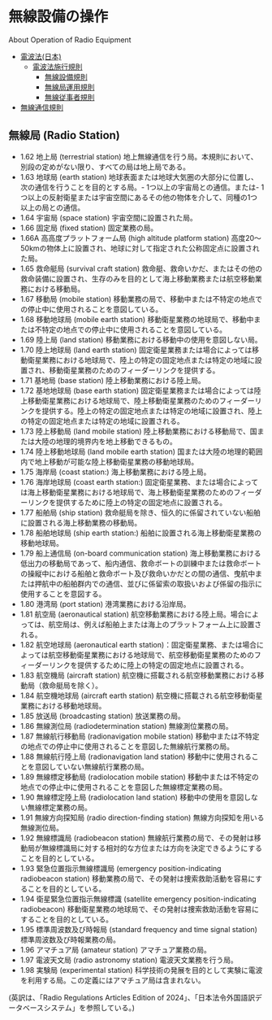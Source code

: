 # 無線設備の操作
About Operation of Radio Equipment

- [電波法(日本)](./RadioActJP.md)
  - [電波法施行規則](./RegulationForEnforcementJP.md)
    - [無線設備規則](./EquipmentRegulationJP.md)
    - [無線局運用規則](./OperatingRegulationJP.md)
    - [無線従事者規則](./OperatorsRegulationJP.md) 
- [無線通信規則](./RadioRegulations.md)


## 無線局 (Radio Station)


- 1.62 地上局 (terrestrial station) 地上無線通信を行う局。本規則において、別段の定めがない限り、すべての局は地上局である。
- 1.63 地球局 (earth station) 地球表面または地球大気圏の大部分に位置し、次の通信を行うことを目的とする局。- 1つ以上の宇宙局との通信。または- 1つ以上の反射衛星または宇宙空間にあるその他の物体を介して、同種の1つ以上の局との通信。
- 1.64 宇宙局 (space station) 宇宙空間に設置された局。
- 1.66 固定局 (fixed station) 固定業務の局。
- 1.66A 高高度プラットフォーム局 (high altitude platform station) 高度20～50kmの物体上に設置され、地球に対して指定された公称固定点に設置された局。
- 1.65 救命艇局 (survival craft station) 救命艇、救命いかだ、またはその他の救命装備に設置され、生存のみを目的として海上移動業務または航空移動業務における移動局。
- 1.67 移動局 (mobile station) 移動業務の局で、移動中または不特定の地点での停止中に使用されることを意図している。
- 1.68 移動地球局 (mobile earth station) 移動衛星業務の地球局で、移動中または不特定の地点での停止中に使用されることを意図している。
- 1.69 陸上局 (land station) 移動業務における移動中の使用を意図しない局。
- 1.70 陸上地球局 (land earth station) 固定衛星業務または場合によっては移動衛星業務における地球局で、陸上の特定の固定地点または特定の地域に設置され、移動衛星業務のためのフィーダーリンクを提供する。
- 1.71 基地局 (base station) 陸上移動業務における陸上局。
- 1.72 基地地球局 (base earth station) 固定衛星業務または場合によっては陸上移動衛星業務における地球局で、陸上移動衛星業務のためのフィーダーリンクを提供する。陸上の特定の固定地点または特定の地域に設置され、陸上の特定の固定地点または特定の地域に設置される。
- 1.73 陸上移動局 (land mobile station) 陸上移動業務における移動局で、国または大陸の地理的境界内を地上移動できるもの。
- 1.74 陸上移動地球局 (land mobile earth station) 国または大陸の地理的範囲内で地上移動が可能な陸上移動衛星業務の移動地球局。
- 1.75 海岸局 (coast station:) 海上移動業務における陸上局。
- 1.76 海岸地球局 (coast earth station:) 固定衛星業務、または場合によっては海上移動衛星業務における地球局で、海上移動衛星業務のためのフィーダーリンクを提供するために陸上の特定の固定地点に設置される。
- 1.77 船舶局 (ship station) 救命艇局を除き、恒久的に係留されていない船舶に設置される海上移動業務の移動局。
- 1.78 船舶地球局 (ship earth station:) 船舶に設置される海上移動衛星業務の移動地球局。
- 1.79 船上通信局 (on-board communication station) 海上移動業務における低出力の移動局であって、船内通信、救命ボートの訓練中または救命ボートの操縦中における船舶と救命ボート及び救命いかだとの間の通信、曳航中または押航中の船舶群内での通信、並びに係留索の取扱いおよび係留の指示に使用することを意図する。
- 1.80 港湾局 (port station) 港湾業務における沿岸局。
- 1.81 航空局 (aeronautical station) 航空移動業務における陸上局。場合によっては、航空局は、例えば船舶上または海上のプラットフォーム上に設置される。
- 1.82 航空地球局 (aeronautical earth station)：固定衛星業務、または場合によっては航空移動衛星業務における地球局で、航空移動衛星業務のためのフィーダーリンクを提供するために陸上の特定の固定地点に設置される。
- 1.83 航空機局 (aircraft station) 航空機に搭載される航空移動業務における移動局（救命艇局を除く）。
- 1.84 航空機地球局 (aircraft earth station) 航空機に搭載される航空移動衛星業務における移動地球局。
- 1.85 放送局 (broadcasting station) 放送業務の局。
- 1.86 無線測位局 (radiodetermination station) 無線測位業務の局。
- 1.87 無線航行移動局 (radionavigation mobile station) 移動中または不特定の地点での停止中に使用されることを意図した無線航行業務の局。
- 1.88 無線航行陸上局 (radionavigation land station) 移動中に使用されることを意図していない無線航行業務の局。
- 1.89 無線標定移動局 (radiolocation mobile station) 移動中または不特定の地点での停止中に使用されることを意図した無線標定業務の局。
- 1.90 無線標定陸上局 (radiolocation land station) 移動中の使用を意図しない無線標定業務の局。
- 1.91 無線方向探知局 (radio direction-finding station) 無線方向探知を用いる無線測位局。
- 1.92 無線標識局 (radiobeacon station) 無線航行業務の局で、その発射は移動局が無線標識局に対する相対的な方位または方向を決定できるようにすることを目的としている。
- 1.93 緊急位置指示無線標識局 (emergency position-indicating radiobeacon station) 移動業務の局で、その発射は捜索救助活動を容易にすることを目的としている。
- 1.94 衛星緊急位置指示無線標識 (satellite emergency position-indicating radiobeacon) 移動衛星業務の地球局で、その発射は捜索救助活動を容易にすることを目的としている。
- 1.95 標準周波数及び時報局 (standard frequency and time signal station) 標準周波数及び時報業務の局。
- 1.96 アマチュア局 (amateur station) アマチュア業務の局。
- 1.97 電波天文局 (radio astronomy station) 電波天文業務を行う局。
- 1.98 実験局 (experimental station) 科学技術の発展を目的として実験に電波を利用する局。この定義にはアマチュア局は含まれない。




(英訳は、「Radio Regulations Articles Edition of 2024」、「日本法令外国語訳データベースシステム」を参照している。)

